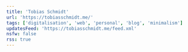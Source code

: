 ```yaml
---
title: 'Tobias Schmidt'
url: 'https://tobiasschmidt.me/'
tags: ['digitalisation', 'web', 'personal', 'blog', 'minimalism']
updatesFeed: 'https://tobiasschmidt.me/feed.xml'
nsfw: false
rss: true
---
```

